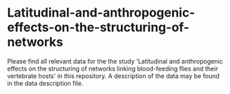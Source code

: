 # Latitudinal-and-anthropogenic-effects-on-the-structuring-of-networks

Please find all relevant data for the the study 'Latitudinal and anthropogenic effects on the structuring of networks linking blood-feeding flies and their vertebrate hosts' in this repository. A description of the data may be found in the data description file.
